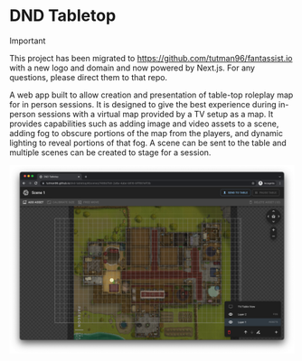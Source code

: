# DND Tabletop

> [!IMPORTANT]
> This project has been migrated to https://github.com/tutman96/fantassist.io with a new logo and domain and now powered by Next.js. For any questions, please direct them to that repo.

A web app built to allow creation and presentation of table-top roleplay map for in person sessions. It is designed to give the best experience during in-person sessions with a virtual map provided by a TV setup as a map. It provides capabilities such as adding image and video assets to a scene, adding fog to obscure portions of the map from the players, and dynamic lighting to reveal portions of that fog. A scene can be sent to the table and multiple scenes can be created to stage for a session.

![overview](docs/overview.png)
